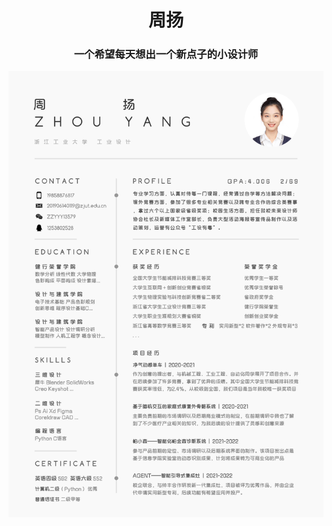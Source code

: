 <h1 align="center">周扬</h1>

<h3 align="center">一个希望每天想出一个新点子的小设计师</h3>

<p align="center">


<center><img src="简历 拷贝.jpg"></center>

